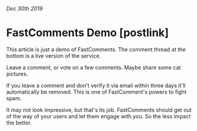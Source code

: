 ###### Dec 30th 2019
# FastComments Demo [postlink]

This article is just a demo of FastComments. The comment thread at the bottom is a live version of the service.

Leave a comment, or vote on a few comments. Maybe share some cat pictures.

If you leave a comment and don't verify it via email within three days it'll automatically be removed. This is one of FastComment's
powers to fight spam.

It may not look impressive, but that's its job. FastComments should get out of the way of your users and let them engage with you. So the less impact the better.
